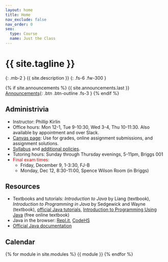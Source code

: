 ```yaml
---
layout: home
title: Home
nav_exclude: false
nav_order: 0
seo:
  type: Course
  name: Just the Class
---
```


# {{ site.tagline }}
{: .mb-2 }
{{ site.description }}
{: .fs-6 .fw-300 }

{% if site.announcements %}
{{ site.announcements.last }}
[Announcements](announcements.md){: .btn .btn-outline .fs-3 }
{% endif %}

## Administrivia
- Instructor: Phillip Kirlin
- Office hours: Mon 12-1, Tue 9-10:30, Wed 3-4, Thu 10-11:30.  Also available by appointment and over Slack.
- [Canvas page](https://rhodes.instructure.com/courses/4029): Use for grades, online assignment submissions, and assignment solutions.
- [Syllabus](syllabus/syllabus-142-f22.pdf) and [additional policies](syllabus/additional-policies.pdf).
- Tutoring hours: Sunday through Thursday evenings, 5-11pm, Briggs 001
- <font color=red>Final exam times:</font>
  - Friday, December 9, 1-3:30, FJ-B
  - Monday, Dec 12, 8:30-11:00, Spence Wilson Room (in Briggs)

## Resources
- Textbooks and tutorials: *Introduction to Java* by Liang (textbook), 
	*Introduction to Programming in Java* by Sedgewick and Wayne (textbook),
        [official Java tutorials](https://docs.oracle.com/javase/tutorial/), 
        [Introduction to Programming Using Java](http://math.hws.edu/javanotes/index.html) (free online textbook)
- Java in the browser: [Repl.it](http://repl.it/new/java), <a href="http://codehs.com">CodeHS</a>
- <a href="https://docs.oracle.com/en/java/javase/17/docs/api/">Official Java documentation</a>
     

## Calendar
{% for module in site.modules %}
{{ module }}
{% endfor %}

